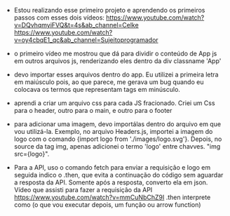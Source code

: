 * Estou realizando esse primeiro projeto e aprendendo os primeiros passos com esses dois vídeos:
https://www.youtube.com/watch?v=DQvhqmyiFVQ&t=4s&ab_channel=Celke
https://www.youtube.com/watch?v=oy4cbqE1_qc&ab_channel=Sujeitoprogramador

* o primeiro vídeo me mostrou que dá para dividir o conteúdo de App js em outros arquivos js, renderizando eles dentro da div classname 'App'

* devo importar esses arquivos dentro do app. Eu utilizei a primeira letra em maiúsculo pois, ao que parece, me gerava um bug quando eu colocava os termos que representam tags em minúsculo.

* aprendi a criar um arquivo css para cada JS fracionado. Criei um Css para o header, outro para o main, e outro para o footer

* para adicionar uma imagem, devo importálas dentro do arquivo em que vou utilizá-la. Exemplo, no arquivo Headers.js, importei a imagem do logo com o comando {import logo from './images/logo.svg'}. Depois, no source da tag img, apenas adicionei o termo 'logo' entre chavves. "img src={logo}".

* Para a API, uso o comando fetch para enviar a requisição e logo em seguida indico o .then, que evita a continuação do código sem aguardar a resposta da API. Somente após a resposta, converto ela em json. 
Vídeo que assisti para fazer a requisição da API https://www.youtube.com/watch?v=mmCuNbChZ9I
.then interprete como (o que vou executar depois, um função ou arrow function)